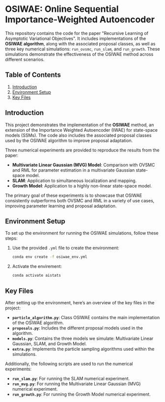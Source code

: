 # OSIWAE: Online Sequential Importance-Weighted Autoencoder

This repository contains the code for the paper "Recursive Learning of Asymptotic Variational Objectives". It includes implementations of the **OSIWAE algorithm**, along with the associated proposal classes, as well as three key numerical simulations: `run_ovsmc`, `run_slam`, and `run_growth`. These simulations demonstrate the effectiveness of the OSIWAE method across different scenarios.

## Table of Contents
1. [Introduction](#introduction)
2. [Environment Setup](#environment-setup)
3. [Key Files](#key-files)


## Introduction
This project demonstrates the implementation of the **OSIWAE** method, an extension of the Importance Weighted Autoencoder (IWAE) for state-space models (SSMs). The code also includes the associated proposal classes used by the OSIWAE algorithm to improve proposal adaptation.

Three numerical experiments are provided to reproduce the results from the paper:
- **Multivariate Linear Gaussian (MVG) Model**: Comparison with OVSMC and RML for parameter estimation in a multivariate Gaussian state-space model.
- **SLAM**: Application to simultaneous localization and mapping.
- **Growth Model**: Application to a highly non-linear state-space model.

The primary goal of these experiments is to showcase that OSIWAE consistently outperforms both OVSMC and RML in a variety of use cases, improving parameter learning and proposal adaptation.

## Environment Setup

To set up the environment for running the OSIWAE simulations, follow these steps:

1. Use the provided `.yml` file to create the environment:
   ```bash
   conda env create -f osiwae_env.yml
2. Activate the envirement: 
    ```bash
    conda activate aistats


## Key Files

After setting up the environment, here’s an overview of the key files in the project:

- **`particle_algorithm.py`**: Class OSIWAE contains the main implementation of the OSIWAE algorithm. 
- **`proposals.py`**: Includes the different proposal models used in the algorithm.
- **`models.py`**: Contains the three models we simulate: Multivariate Linear Gaussian, SLAM, and Growth Model.
- **`extra.py`**: Implements the particle sampling algorithms used within the simulations.

Additionally, the following scripts are used to run the numerical experiments:
- **`run_slam.py`**: For running the SLAM numerical experiment.
- **`run_mvg.py`**: For running the Multivariate Linear Gaussian (MVG) numerical experiment.
- **`run_growth.py`**: For running the Growth Model numerical experiment.

